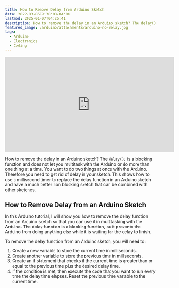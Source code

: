 ```yaml
---
title: How to Remove Delay from Arduino Sketch
date: 2022-03-05T8:30:00-04:00
lastmod: 2025-01-07T04:25:41
description: How to remove the delay in an Arduino sketch? The delay(); is a blocking function and does not let you multitask with the Arduino or do more than one thing at a time.
featured_image: /arduino/attachments/arduino-no-delay.jpg
tags:
  - Arduino
  - Electronics
  - Coding
---
```


<div class="iframe-16-9-container">
<iframe class="youTubeIframe" width="560" height="315" src="https://www.youtube.com/embed/EdpFZ8iCXo4?rel=0" title="YouTube video player" frameborder="0" allow="accelerometer; autoplay; clipboard-write; encrypted-media; gyroscope; picture-in-picture; web-share" allowfullscreen></iframe>
</div>

How to remove the delay in an Arduino sketch? The `delay();` is a blocking function and does not let you multitask with the Arduino or do more than one thing at a time. You want to do two things at once with the Arduino. Therefore you need to get rid of delay in your sketch. This shows how to use a millisecond timer to replace the delay function in an Arduino sketch and have a much better non blocking sketch that can be combined with other sketches.

## How to Remove Delay from an Arduino Sketch

In this Arduino tutorial, I will show you how to remove the delay function from an Arduino sketch so that you can use it in multitasking with the Arduino. The delay function is a blocking function, so it prevents the Arduino from doing anything else while it is waiting for the delay to finish.

To remove the delay function from an Arduino sketch, you will need to:

1. Create a new variable to store the current time in milliseconds.
2. Create another variable to store the previous time in milliseconds.
3. Create an if statement that checks if the current time is greater than or equal to the previous time plus the desired delay time.
4. If the condition is met, then execute the code that you want to run every time the delay time elapses. Reset the previous time variable to the current time.
